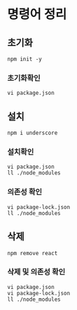 # 명령어 정리
## 초기화
```npm init -y```

### 초기화확인
```vi package.json```

## 설치
```npm i underscore```

### 설치확인
```
vi package.json
ll ./node_modules
```

### 의존성 확인
```
vi package-lock.json
ll ./node_modules
```

## 삭제
```npm remove react```

### 삭제 및 의존성 확인
```
vi package.json
vi package-lock.json
ll ./node_modules
```